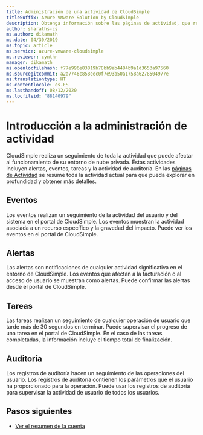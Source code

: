 ```yaml
---
title: Administración de una actividad de CloudSimple
titleSuffix: Azure VMware Solution by CloudSimple
description: Obtenga información sobre las páginas de actividad, que resumen la actividad y permiten encontrar detalles adicionales. Estas actividades incluyen alertas, eventos, tareas y la actividad de auditoría.
author: sharaths-cs
ms.author: dikamath
ms.date: 04/30/2019
ms.topic: article
ms.service: azure-vmware-cloudsimple
ms.reviewer: cynthn
manager: dikamath
ms.openlocfilehash: f77e996e83819b78bb9ab4484b9a1d3653a97560
ms.sourcegitcommit: a2a7746c858eec0f7e93b50a1758a6278504977e
ms.translationtype: HT
ms.contentlocale: es-ES
ms.lasthandoff: 08/12/2020
ms.locfileid: "88140979"
---
```

# <a name="activity-management-overview"></a>Introducción a la administración de actividad

CloudSimple realiza un seguimiento de toda la actividad que puede afectar al funcionamiento de su entorno de nube privada. Estas actividades incluyen alertas, eventos, tareas y la actividad de auditoría. En las [páginas de Actividad](monitor-activity.md) se resume toda la actividad actual para que pueda explorar en profundidad y obtener más detalles.

## <a name="events"></a>Eventos

Los eventos realizan un seguimiento de la actividad del usuario y del sistema en el portal de CloudSimple. Los eventos muestran la actividad asociada a un recurso específico y la gravedad del impacto.  Puede ver los eventos en el portal de CloudSimple.

## <a name="alerts"></a>Alertas

Las alertas son notificaciones de cualquier actividad significativa en el entorno de CloudSimple. Los eventos que afectan a la facturación o al acceso de usuario se muestran como alertas.  Puede confirmar las alertas desde el portal de CloudSimple.

## <a name="tasks"></a>Tareas

Las tareas realizan un seguimiento de cualquier operación de usuario que tarde más de 30 segundos en terminar. Puede supervisar el progreso de una tarea en el portal de CloudSimple.  En el caso de las tareas completadas, la información incluye el tiempo total de finalización.

## <a name="audit"></a>Auditoría

Los registros de auditoría hacen un seguimiento de las operaciones del usuario. Los registros de auditoría contienen los parámetros que el usuario ha proporcionado para la operación.  Puede usar los registros de auditoría para supervisar la actividad de usuario de todos los usuarios.

## <a name="next-steps"></a>Pasos siguientes

* [Ver el resumen de la cuenta](account.md)